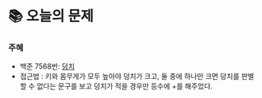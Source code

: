 # 📚 오늘의 문제

### 주혜
- 백준 7568번: [덩치](https://www.acmicpc.net/problem/7568)
- 접근법 : 키와 몸무게가 모두 높아야 덩치가 크고, 둘 중에 하나만 크면 덩치를 판별할 수 없다는 문구를 보고 덩치가 적을 경우만 등수에 +를 해주었다.
